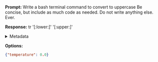 **Prompt:**
Write a bash terminal command to convert  to uppercase Be concise, but include as much code as needed. Do not write anything else. Ever.


**Response:**
tr '[:lower:]' '[:upper:]'

<details><summary>Metadata</summary>

- Duration: 1062 ms
- Datetime: 2023-12-29T14:58:27.549202
- Model: gpt-3.5-turbo-0613

</details>

**Options:**
```json
{"temperature": 0.0}
```

